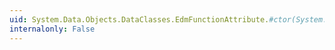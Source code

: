 ```yaml
---
uid: System.Data.Objects.DataClasses.EdmFunctionAttribute.#ctor(System.String,System.String)
internalonly: False
---
```

